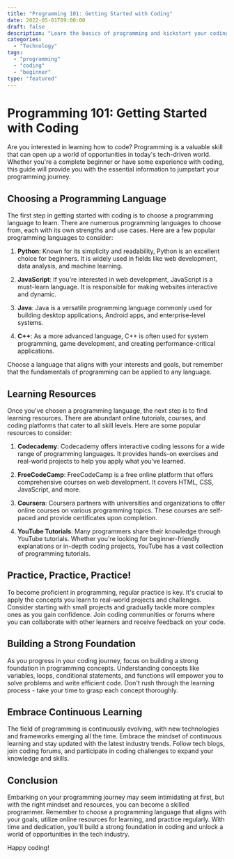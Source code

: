 ```yaml
---
title: "Programming 101: Getting Started with Coding"
date: 2022-05-01T09:00:00
draft: false
description: "Learn the basics of programming and kickstart your coding journey!"
categories: 
  - "Technology"
tags: 
  - "programming"
  - "coding"
  - "beginner"
type: "featured"
---
```


# Programming 101: Getting Started with Coding

Are you interested in learning how to code? Programming is a valuable skill that can open up a world of opportunities in today's tech-driven world. Whether you're a complete beginner or have some experience with coding, this guide will provide you with the essential information to jumpstart your programming journey.

## Choosing a Programming Language

The first step in getting started with coding is to choose a programming language to learn. There are numerous programming languages to choose from, each with its own strengths and use cases. Here are a few popular programming languages to consider:

1. **Python**: Known for its simplicity and readability, Python is an excellent choice for beginners. It is widely used in fields like web development, data analysis, and machine learning.

2. **JavaScript**: If you're interested in web development, JavaScript is a must-learn language. It is responsible for making websites interactive and dynamic.

3. **Java**: Java is a versatile programming language commonly used for building desktop applications, Android apps, and enterprise-level systems.

4. **C++**: As a more advanced language, C++ is often used for system programming, game development, and creating performance-critical applications.

Choose a language that aligns with your interests and goals, but remember that the fundamentals of programming can be applied to any language.

## Learning Resources

Once you've chosen a programming language, the next step is to find learning resources. There are abundant online tutorials, courses, and coding platforms that cater to all skill levels. Here are some popular resources to consider:

1. **Codecademy**: Codecademy offers interactive coding lessons for a wide range of programming languages. It provides hands-on exercises and real-world projects to help you apply what you've learned.

2. **FreeCodeCamp**: FreeCodeCamp is a free online platform that offers comprehensive courses on web development. It covers HTML, CSS, JavaScript, and more.

3. **Coursera**: Coursera partners with universities and organizations to offer online courses on various programming topics. These courses are self-paced and provide certificates upon completion.

4. **YouTube Tutorials**: Many programmers share their knowledge through YouTube tutorials. Whether you're looking for beginner-friendly explanations or in-depth coding projects, YouTube has a vast collection of programming tutorials.

## Practice, Practice, Practice!

To become proficient in programming, regular practice is key. It's crucial to apply the concepts you learn to real-world projects and challenges. Consider starting with small projects and gradually tackle more complex ones as you gain confidence. Join coding communities or forums where you can collaborate with other learners and receive feedback on your code.

## Building a Strong Foundation

As you progress in your coding journey, focus on building a strong foundation in programming concepts. Understanding concepts like variables, loops, conditional statements, and functions will empower you to solve problems and write efficient code. Don't rush through the learning process - take your time to grasp each concept thoroughly.

## Embrace Continuous Learning

The field of programming is continuously evolving, with new technologies and frameworks emerging all the time. Embrace the mindset of continuous learning and stay updated with the latest industry trends. Follow tech blogs, join coding forums, and participate in coding challenges to expand your knowledge and skills.

## Conclusion

Embarking on your programming journey may seem intimidating at first, but with the right mindset and resources, you can become a skilled programmer. Remember to choose a programming language that aligns with your goals, utilize online resources for learning, and practice regularly. With time and dedication, you'll build a strong foundation in coding and unlock a world of opportunities in the tech industry.

Happy coding!
